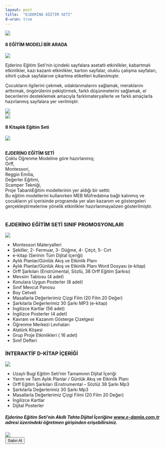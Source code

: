```yaml
---
layout: post
title:  "EJDERİNO EĞİTİM SETİ"
d-urun: true
---
```

<section>
    <div class="container">
        <div class="row">
            <div class="col-12 text-center my-auto">
                <img src="{{ site.baseurl }}/assets/images/egitim-setleri/ejderino/1.jpg"> 
            </div>
            <div class="col text-center mt-4">
                <h4><strong>6 EĞİTİM MODELİ BİR ARADA</strong><br></h4>
            </div>
        </div>
        <div class="row">
            <div class="col-12 col-md-6 text-center my-auto">
                <img src="{{ site.baseurl }}/assets/images/egitim-setleri/ejderino/2.jpg">
            </div>
            <div class="col text-center my-auto">
                <p>Ejderino Eğitim&nbsp;Seti’nin içindeki sayfalara asetatlı etkinlikler, kabartmalı etkinlikler, kazı kazanlı etkinlikler, karton sayfalar, oluklu çalışma sayfaları, sihirli çubuk sayfalarıve çıkartma etiketleri kullanılmıştır.<br></p>
            </div>
        </div>
        <div class="row">
            <div class="col text-center my-auto">
                <p>Çocukların ilgilerini çekmek, odaklanmalarını sağlamak, meraklarını arttırmak, öngörülerini pekiştirmek, farklı düşünmelerini sağlamak, el becerilerini desteklemek amacıyla farklımateryallerle ve farklı amaçlarla hazırlanmış sayfalara
                    yer verilmiştir.<br></p>
            </div>
            <div class="col-12 col-md-6 text-center my-auto">
                <img src="{{ site.baseurl }}/assets/images/egitim-setleri/ejderino/3.jpg">
            </div>
        </div>
        <div class="row">
            <div class="col-12 text-center my-auto">
                <img src="{{ site.baseurl }}/assets/images/egitim-setleri/ejderino/4.jpg">
            </div>
            <div class="col text-center mt-4">
                <h4><strong>8 Kitaplık Eğitim Seti</strong><br></h4>
            </div>
        </div>
        <div class="row">
            <div class="col-12 col-md-6 text-center my-auto">
                <img src="{{ site.baseurl }}/assets/images/egitim-setleri/ejderino/5.jpg">
            </div>
            <div class="col text-center my-auto">
                <p><br><strong>EJDERİNO EĞİTİM SETİ</strong><br>Çoklu Öğrenme Modeline göre hazırlanmış;<br>Orff,<br>Montessori,<br>Reggio Emilia,<br>Değerler Eğitimi,<br>Scamper Tekniği,<br>Proje TabanlıEğitim modellerinin yer aldığı bir settir.<br>Bu
                    eğitim modellerini kullanırken MEB Müfredatına bağlı kalınmış ve çocukların yıl içerisinde programda yer alan kazanım ve göstergeleri gerçekleştirmelerine yönelik etkinlikler hazırlanmayaözen gösterilmiştir.<br><br></p>
            </div>
        </div>
        <div class="row">
            <div class="col-12">
                <h3 class="text-center"><strong>EJDERİNO EĞİTİM SETİ SINIF PROMOSYONLARI</strong><br></h3>
            </div>
            <div class="col-md-6 col-xl-6 text-center my-auto">
                <img src="{{ site.baseurl }}/assets/images/egitim-setleri/ejderino/6.jpg">
            </div>
            <div class="col-md-6 col-xl-6">
                <ul>
                    <li>Montessori Materyalleri<br></li>
                    <li>Şekiller, 2- Fermuar, 3- Düğme, 4- Çıtçıt, 5- Cırt<br></li>
                    <li>e-kitap (Serinin Tüm Dijital İçeriği)<br></li>
                    <li>Aylık Planlar/Günlük Akış ve Etkinlik Planı<br></li>
                    <li>Aylık Planlar/Günlük Akış ve Etkinlik Planı Word Dosyası (e-kitap)<br></li>
                    <li>Orff Şarkıları (Enstrümental, Sözlü, 38 Orff Eğitim Şarkısı)<br></li>
                    <li>Mevsim Tablosu (4 adet)<br></li>
                    <li>Konulara Uygun Posterler (8 adet)<br></li>
                    <li>Sınıf Mevcut Panosu<br></li>
                    <li>Boy Cetveli<br></li>
                    <li>Masallarla Değerlerimiz Çizgi Film (20 Film 20 Değer)<br></li>
                    <li>Şarkılarla Değerlerimiz 30 Şarkı MP3 (e-kitap)<br></li>
                    <li>İngilizce Kartlar (56 adet)<br></li>
                    <li>İngilizce Posterler (4 adet)<br></li>
                    <li>Kavram ve Kazanım Gösterge Çizelgesi<br></li>
                    <li>Öğrenme Merkezi Levhaları<br></li>
                    <li>Atatürk Köşesi<br></li>
                    <li>Grup Proje Etkinlikleri ( 16 adet)<br></li>
                    <li>Sınıf Defteri<br></li>
                </ul>
            </div>
        </div>
        <div class="row">
            <div class="col-12">
                <h3 class="text-center"><strong>İNTERAKTİF D-KİTAP İÇERİĞİ</strong><br></h3>
            </div>
            <div class="col-md-6 col-xl-6 text-center my-auto">
                <img src="{{ site.baseurl }}/assets/images/egitim-setleri/ejderino/7.jpg">
            </div>
            <div class="col-md-6 col-xl-6 my-auto">
                <ul>
                    <li>Uzaylı Bugi Eğitim Seti’nin Tamamının Dijital İçeriği<br></li>
                    <li>Yarım ve Tam Aylık Planlar / Günlük Akış ve Etkinlik Planı<br></li>
                    <li>Orff Eğitim Şarkıları (Enstrumental – Sözlü) 38 Şarkı Mp3<br></li>
                    <li>Şarkılarla Değerlerimiz 30 Şarkı Mp3<br></li>
                    <li>Masallarla Değerlerimiz Çizgi Filmi (20 Film 20 Değer)<br></li>
                    <li>İngilizce Kartlar<br></li>
                    <li>Dijital Posterler<br></li>
                </ul>
            </div>
        </div>
        <div class="row">
            <div class="col-12">
                <h5 class="text-center">Ejderino Eğitim Seti’nin Akıllı Tahta Dijital İçeriğine <a href="https://e-damla.com.tr/">www.e-damla.com.tr</a> adresi üzerindeki öğretmen girişinden erişebilirsiniz.<br></h5>
            </div>
            <div class="col-md-12 col-xl-12 text-center my-auto">
                <img src="{{ site.baseurl }}/assets/images/egitim-setleri/ejderino/8.jpg">
            </div>
        </div>
        <div class="row">
            <div class="col-12 text-center">
                <a href="https://www.damlayayinevi.com.tr/ejderino-egitim-seti-coklu-ogrenme-modeli">
                    <button type="button" class="btn btn-outline-primary btn-lg" style="color: black;">Satın Al</button>
                </a>
            </div>
        </div>
    </div>
</section>